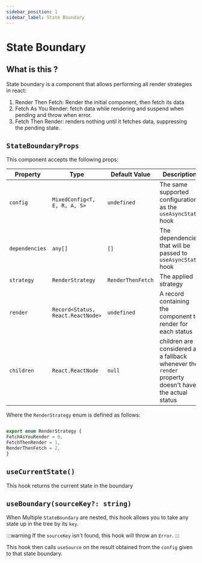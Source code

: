 ```yaml
---
sidebar_position: 1
sidebar_label: State Boundary
---
```

# State Boundary

## What is this ?

State boundary is a component that allows performing all render strategies in react:

1. Render Then Fetch: Render the initial component, then fetch its data
2. Fetch As You Render: fetch data while rendering and suspend when pending and
throw when error.
3. Fetch Then Render: renders nothing until it fetches data, suppressing
the pending state.

## `StateBoundaryProps`

This component accepts the following props:

| Property       | Type                              | Default Value     | Description                                                                                         |
|----------------|-----------------------------------|-------------------|-----------------------------------------------------------------------------------------------------|
| `config`       | `MixedConfig<T, E, R, A, S>`      | `undefined`       | The same supported configuration as the `useAsyncState` hook                                        |
| `dependencies` | `any[]`                           | `[]`              | The dependencies that will be passed to `useAsyncState` hook                                        |
| `strategy`     | `RenderStrategy`                  | `RenderThenFetch` | The applied strategy                                                                                |
| `render`       | `Record<Status, React.ReactNode>` | `undefined`       | A record containing the component to render for each status                                         |
| `children`     | `React.ReactNode`                 | `null`            | children are considered as a fallback whenever the `render` property doesn't have the actual status |


Where the `RenderStrategy` enum is defined as follows:
```ts

export enum RenderStrategy {
FetchAsYouRender = 0,
FetchThenRender = 1,
RenderThenFetch = 2,
}

```

## `useCurrentState()`

This hook returns the current state in the boundary

## `useBoundary(sourceKey?: string)`

When Multiple `StateBoundary` are nested, this hook allows you to take any
state up in the tree by its `key`.

:::warning
If the `sourceKey` isn't found, this hook will throw an `Error`.
:::

This hook then calls `useSource` on the result obtained from the `config` given
to that state boundary.
